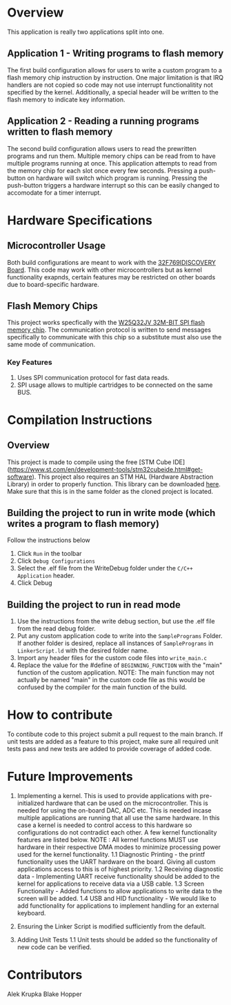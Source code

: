 # Overview

This application is really two applications split into one.

## Application 1 - Writing programs to flash memory

The first build configuration allows for users to write a custom program to a flash memory chip instruction by instruction.  One major limitation is that IRQ handlers are not copied so code may not use interrupt functionalitity not specified by the kernel.  Additionally, a special header will be written to the flash memory to indicate key information.

## Application 2 - Reading a running programs written to flash memory

The second build configuration allows users to read the prewritten programs and run them.  Multiple memory chips can be read from to have multiple programs running at once.  This application attempts to read from the memory chip for each slot once every few seconds.  Pressing a push-button on hardware will switch which program is running. Pressing the push-button triggers a hardware interrupt so this can be easily changed to accomodate for a timer interrupt.

# Hardware Specifications

## Microcontroller Usage

Both build configurations are meant to work with the [32F769IDISCOVERY Board](https://www.st.com/en/evaluation-tools/32f769idiscovery.html#overview).  This code may work with other microcontrollers but as kernel functionality exapnds, certain features may be restricted on other boards due to board-specific hardware.

## Flash Memory Chips

This project works specfically with the [W25Q32JV 32M-BIT SPI flash memory chip](https://mm.digikey.com/Volume0/opasdata/d220001/medias/docus/5059/W25Q32JV_RevI_5-4-21.pdf).  The communication protocol is written to send messages specifically to communicate with this chip so a substitute must also use the same mode of communication.

### Key Features
1. Uses SPI communication protocol for fast data reads.
2. SPI usage allows to multiple cartridges to be connected on the same BUS.

# Compilation Instructions

## Overview 
This project is made to compile using the free [STM Cube IDE] (https://www.st.com/en/development-tools/stm32cubeide.html#get-software).  This project also requires an STM HAL (Hardware Abstraction Library) in order to properly function.  This library can be downloaded [here](https://github.com/STMicroelectronics/STM32CubeF7).  Make sure that this is in the same folder as the cloned project is located.

## Building the project to run in write mode (which writes a program to flash memory)

Follow the instructions below

1. Click ```Run``` in the toolbar
2. Click ```Debug Configurations```
3. Select the .elf file from the WriteDebug folder under the ```C/C++ Application``` header.
4. Click Debug

## Building the project to run in read mode

1. Use the instructions from the write debug section, but use the .elf file from the read debug folder.
2. Put any custom application code to write into the ```SamplePrograms``` Folder.  If another folder is desired, replace all instances of ```SamplePrograms``` in ```LinkerScript.ld``` with the desired folder name.
3. Import any header files for the custom code files into ```write_main.c```
4. Replace the value for the #define of ```BEGINNING_FUNCTION``` with the "main" function of the custom application.  NOTE: The main function may not actually be named "main" in the custom code file as this would be confused by the compiler for the main function of the build.


# How to contribute

To contibute code to this project submit a pull request to the main branch.  If unit tests are added as a feature to this project, make sure all required unit tests pass and new tests are added to provide coverage of added code.

# Future Improvements

1. Implementing a kernel.  This is used to provide applications with pre-initialized hardware that can be used on the microcontroller.  This is needed for using the on-board DAC, ADC etc.  This is needed incase multiple applications are running that all use the same hardware.  In this case a kernel is needed to control access to this hardware so configurations do not contradict each other.  A few kernel functionality features are listed below.  NOTE : All kernel functions MUST use hardware in their respective DMA modes to minimize processing power used for the kernel functionality.
1.1 Diagnostic Printing - the printf functionality uses the UART hardware on the board.  Giving all custom applications access to this is of highest priority.
1.2 Receiving diagnostic data - Implementing UART receive functionality should be added to the kernel for applications to receive data via a USB cable.
1.3 Screen Functionality - Added functions to allow applications to write data to the screen will be added.
1.4 USB and HID functionality - We would like to add functionality for applications to implement handling for an external keyboard.

1. Ensuring the Linker Script is modified sufficiently from the default.
1. Adding Unit Tests
1.1 Unit tests should be added so the functionality of new code can be verified.

# Contributors

Alek Krupka
Blake Hopper

